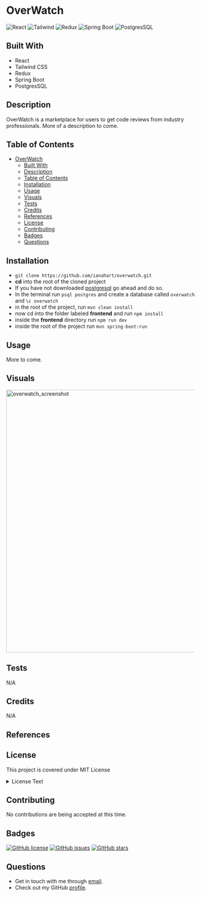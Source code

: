 # OverWatch

![React](https://camo.githubusercontent.com/e95e1cbdf8a6d197063c7e8765a79deb9b853081012d6e892adb6ac2c364397c/68747470733a2f2f696d672e736869656c64732e696f2f7374617469632f76313f7374796c653d666f722d7468652d6261646765266d6573736167653d526561637426636f6c6f723d323232323232266c6f676f3d5265616374266c6f676f436f6c6f723d363144414642266c6162656c3d)
![Tailwind](https://camo.githubusercontent.com/5bc7d3c0a398ed32883cad4225d4f5a6718c95c014f86fe977b0cd110256a83e/68747470733a2f2f696d672e736869656c64732e696f2f7374617469632f76313f7374796c653d666f722d7468652d6261646765266d6573736167653d5461696c77696e642b43535326636f6c6f723d323232323232266c6f676f3d5461696c77696e642b435353266c6f676f436f6c6f723d303642364434266c6162656c3d)
![Redux](https://camo.githubusercontent.com/5ad4694f1a8658b0f758fd7a396bb1e78126329e6cc9c44bb3300eb407212b9a/68747470733a2f2f696d672e736869656c64732e696f2f7374617469632f76313f7374796c653d666f722d7468652d6261646765266d6573736167653d526564757826636f6c6f723d373634414243266c6f676f3d5265647578266c6f676f436f6c6f723d464646464646266c6162656c3d)
![Spring Boot](https://camo.githubusercontent.com/f4a35c8c4d475cbde11892b5fbb4735de63043c884ca4616f91fcc494200fa00/68747470733a2f2f696d672e736869656c64732e696f2f7374617469632f76313f7374796c653d666f722d7468652d6261646765266d6573736167653d537072696e672b426f6f7426636f6c6f723d364442333346266c6f676f3d537072696e672b426f6f74266c6f676f436f6c6f723d464646464646266c6162656c3d)
![PostgresSQL](https://camo.githubusercontent.com/aaf7d409d95158427f9389c20305d66299f4e15d96bfa9d4f0792b21ad01e327/68747470733a2f2f696d672e736869656c64732e696f2f7374617469632f76313f7374796c653d666f722d7468652d6261646765266d6573736167653d506f737467726553514c26636f6c6f723d343136394531266c6f676f3d506f737467726553514c266c6f676f436f6c6f723d464646464646266c6162656c3d)

## Built With

- React
- Tailwind CSS
- Redux
- Spring Boot
- PostgresSQL

## Description

OverWatch is a marketplace for users to get code reviews from industry professionals. More of a description to come.

## Table of Contents

- [OverWatch](#overwatch)
  - [Built With](#built-with)
  - [Description](#description)
  - [Table of Contents](#table-of-contents)
  - [Installation](#installation)
  - [Usage](#usage)
  - [Visuals](#visuals)
  - [Tests](#tests)
  - [Credits](#credits)
  - [References](#references)
  - [License](#license)
  - [Contributing](#contributing)
  - [Badges](#badges)
  - [Questions](#questions)

## Installation

- `git clone https://github.com/ianahart/overwatch.git`
- **cd** into the root of the cloned project
- If you have not downloaded [postgresql](https://www.postgresql.org/) go ahead and do so.
- In the terminal run `psql postgres` and create a database called `overwatch` and `\c overwatch`
- in the root of the project, run `mvn clean install`
- now cd into the folder labeled **frontend** and run `npm install`
- inside the **frontend** directory run `npm run dev`
- inside the root of the project run `mvn spring-boot:run`

## Usage

More to come.

## Visuals
<img width="700" alt="overwatch_screenshot" src="https://github.com/ianahart/overwatch/assets/29121238/d036be82-0f5d-45e1-b78d-548c11d3fb10">


## Tests

N/A

## Credits

N/A

## References

## License

This project is covered under MIT License

<details>
  <summary>
    License Text
  </summary>

```

Copyright (c) 2024  Ian Hart

Permission is hereby granted, free of charge, to any perOAson obtaining a copy
of this software and associated documentation files (the "Software"), to deal
in the Software without restriction, including without limitation the rights
to use, copy, modify, merge, publish, distribute, sublicense, and/or sell
copies of the Software, and to permit persons to whom the Software is
furnished to do so, subject to the following conditions:

The above copyright notice and this permission notice shall be included in all
copies or substantial portions of the Software.

THE SOFTWARE IS PROVIDED "AS IS", WITHOUT WARRANTY OF ANY KIND, EXPRESS OR
IMPLIED, INCLUDING BUT NOT LIMITED TO THE WARRANTIES OF MERCHANTABILITY,
FITNESS FOR A PARTICULAR PURPOSE AND NONINFRINGEMENT. IN NO EVENT SHALL THE
AUTHORS OR COPYRIGHT HOLDERS BE LIABLE FOR ANY CLAIM, DAMAGES OR OTHER
LIABILITY, WHETHER IN AN ACTION OF CONTRACT, TORT OR OTHERWISE, ARISING FROM,
OUT OF OR IN CONNECTION WITH THE SOFTWARE OR THE USE OR OTHER DEALINGS IN THE
SOFTWARE.

```

</details>

## Contributing

No contributions are being accepted at this time.

## Badges

[![GitHub license](https://img.shields.io/github/license/ianahart/overwatch)](https://github.com/ianahart/overwatch/blob/main/LICENSE)
[![GitHub issues](https://img.shields.io/github/issues/ianahart/overwatch)](https://github.com/ianahart/overwatch/issues)
[![GitHub stars](https://img.shields.io/github/stars/ianahart/overwatch)](https://github.com/ianahart/overwatch/stargazers)

## Questions

- Get in touch with me through [email](mailto:ianalexhart@gmail.com).
- Check out my GitHub [profile](https://github.com/ianahart).
